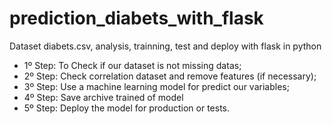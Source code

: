 # prediction_diabets_with_flask
Dataset diabets.csv, analysis, trainning, test and deploy with flask in python

- 1º Step: To Check if our dataset is not missing datas;
- 2º Step: Check correlation dataset and remove features (if necessary);
- 3º Step: Use a machine learning model for predict our variables;
- 4º Step: Save archive trained of model
- 5º Step: Deploy the model for production or tests.
